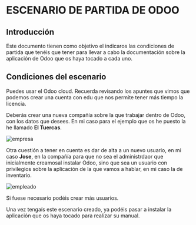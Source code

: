 # ESCENARIO DE PARTIDA DE ODOO
## Introducción
Este documento tienen como objetivo el indicaros las condiciones de partida que tenéis que tener para llevar a cabo la documentación sobre la aplicación de Odoo que os haya tocado a cada uno.
## Condiciones del escenario

Puedes usar el Odoo cloud. Recuerda revisando los apuntes que vimos que podemos crear una cuenta con edu que nos permite tener más tiempo la licencia.

Deberás crear una nueva compañía sobre la que trabajar dentro de Odoo, con los datos que desees. En mi caso para el ejemplo que os he puesto la he llamado **El Tuercas**.

![empresa]

Otra cuestión a tener en cuenta es dar de alta a un nuevo usuario, en mi caso **Jose**, en la compañía para que no sea el administrdaor que inicialmente creamosal instalar Odoo, sino que sea un usuario con privilegios sobre la aplicación de la que vamos a hablar, en mi caso la de inventario.

![empleado]

Si fuese necesario podéis crear más usuarios.

Una vez tengaís este escenario creado, ya podéis pasar a instalar la aplicación que os haya tocado para realizar su manual.




[empresa]:imagenes/Empresa%20tuercas.jpg
[empleado]:imagenes/Empleado%20Jose.jpg